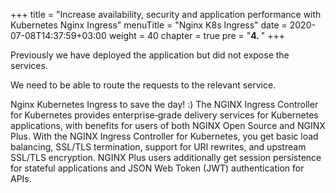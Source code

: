 +++
title = "Increase availability, security and application performance with Kubernetes Nginx Ingress"
menuTitle = "Nginx K8s Ingress"
date = 2020-07-08T14:37:59+03:00
weight = 40
chapter = true
pre = "<b>4. </b>"
+++

Previously we have deployed the application but did not expose the services.  

We need to be able to route the requests to the relevant service.

Nginx Kubernetes Ingress to save the day! :)
The NGINX Ingress Controller for Kubernetes provides enterprise‑grade delivery services for Kubernetes applications, with benefits for users of both NGINX Open Source and NGINX Plus. With the NGINX Ingress Controller for Kubernetes, you get basic load balancing, SSL/TLS termination, support for URI rewrites, and upstream SSL/TLS encryption. NGINX Plus users additionally get session persistence for stateful applications and JSON Web Token (JWT) authentication for APIs.